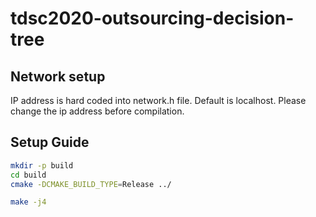 # tdsc2020-outsourcing-decision-tree

## Network setup

IP address is hard coded into network.h file. Default is localhost. Please change the ip address before compilation.

## Setup Guide

```bash
mkdir -p build
cd build
cmake -DCMAKE_BUILD_TYPE=Release ../

make -j4

```
